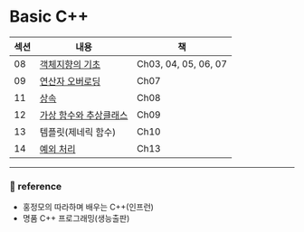 # Basic C++

| **섹션** | **내용** |**책** |
|--|--|--|
| 08| [객체지향의 기초](https://github.com/HyeinYeo/Basic_Cpp/tree/main/Ch08#readme) |Ch03, 04, 05, 06, 07
| 09| [연산자 오버로딩](https://github.com/HyeinYeo/Basic_Cpp/tree/main/Ch09#readme) | Ch07
| 11| [상속](https://github.com/HyeinYeo/Basic_Cpp/tree/main/Ch11#readme) | Ch08
| 12| [가상 함수와 추상클래스](https://github.com/HyeinYeo/Basic_Cpp/tree/main/Ch12#readme) | Ch09
| 13| 템플릿(제네릭 함수)|Ch10
|14|[예외 처리](https://github.com/HyeinYeo/Basic_Cpp/tree/main/Ch14#readme)|Ch13
---
### :page_with_curl: reference
- 홍정모의 따라하며 배우는 C++(인프런)
- 명품 C++ 프로그래밍(생능출판)

